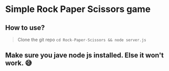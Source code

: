 # Simple Rock Paper Scissors game
## How to use? 
> Clone the git repo ```cd Rock-Paper-Scissors && node server.js```
## Make sure you jave node js installed. Else it won't work. 😅
